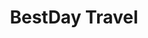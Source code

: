 ---
title: "BestDay Travel"
url: /ciudad-autonoma-de-buenos-aires/bestday-travel/
shop: agencia de viajes
---